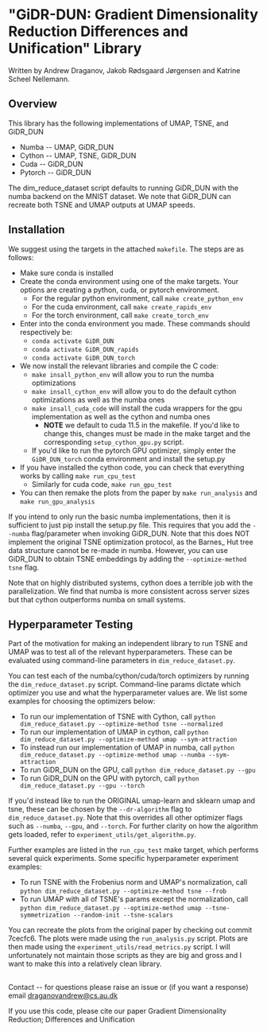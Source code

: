# "GiDR-DUN: Gradient Dimensionality Reduction Differences and Unification" Library
Written by Andrew Draganov, Jakob Rødsgaard Jørgensen and Katrine Scheel Nellemann.

## Overview

This library has the following implementations of UMAP, TSNE, and GiDR\_DUN
 - Numba \-\- UMAP, GiDR\_DUN
 - Cython \-\- UMAP, TSNE, GiDR\_DUN
 - Cuda \-\- GiDR\_DUN
 - Pytorch \-\- GiDR\_DUN

The dim\_reduce\_dataset script defaults to running GiDR\_DUN with the numba backend on the MNIST dataset.
We note that GiDR\_DUN can recreate both TSNE and UMAP outputs at UMAP speeds.

## Installation

We suggest using the targets in the attached `makefile`. The steps are as follows:
 - Make sure conda is installed
 - Create the conda environment using one of the make targets. Your options are creating a python, cuda, or pytorch environment.
     - For the regular python environment, call `make create_python_env`
     - For the cuda environment, call `make create_rapids_env`
     - For the torch environment, call `make create_torch_env`
 - Enter into the conda environment you made. These commands should respectively be:
     - `conda activate GiDR_DUN`
     - `conda activate GiDR_DUN_rapids`
     - `conda activate GiDR_DUN_torch`
 - We now install the relevant libraries and compile the C code:
     - `make insall_python_env` will allow you to run the numba optimizations
     - `make insall_cython_env` will allow you to do the default cython optimizations as well as the numba ones
     - `make insall_cuda_code` will install the cuda wrappers for the gpu implementation as well as the cython and numba ones
         - **NOTE** we default to cuda 11.5 in the makefile. If you'd like to change this, changes must be made in the make target and the corresponding
`setup_cython_gpu.py` script.
     - If you'd like to run the pytorch GPU optimizer, simply enter the `GiDR_DUN_torch` conda environment and install the setup.py
 - If you have installed the cython code, you can check that everything works by calling `make run_cpu_test`
     - Similarly for cuda code, `make run_gpu_test`
 - You can then remake the plots from the paper by `make run_analysis` and `make run_gpu_analysis`

If you intend to only run the basic numba implementations, then it is sufficient to just pip install the setup.py file.
This requires that you add the `--numba` flag/parameter when invoking GiDR\_DUN. Note that this does NOT implement
the original TSNE optimization protocol, as the Barnes\_ Hut tree data structure cannot be re-made in numba.
However, you can use GiDR\_DUN to obtain TSNE embeddings by adding the `--optimize-method tsne` flag.

Note that on highly distributed systems, cython does a terrible job with the parallelization. We find that numba
is more consistent across server sizes but that cython outperforms numba on small systems.

## Hyperparameter Testing

Part of the motivation for making an independent library to run TSNE and UMAP was to test all
of the relevant hyperparameters. These can be evaluated using command-line parameters
in `dim_reduce_dataset.py`.

You can test each of the numba/cython/cuda/torch optimizers by running the `dim_reduce_dataset.py` script.
Command-line params dictate which optimizer you use and what the hyperparameter values are. We list some examples
for choosing the optimizers below:
 - To run our implementation of TSNE with Cython, call `python dim_reduce_dataset.py --optimize-method tsne --normalized`
 - To run our implementation of UMAP in cython, call `python dim_reduce_dataset.py --optimize-method umap --sym-attraction`
 - To instead run our implementation of UMAP in numba, call `python dim_reduce_dataset.py --optimize-method umap --numba --sym-attraction`
 - To run GiDR\_DUN on the GPU, call `python dim_reduce_dataset.py --gpu`
 - To run GiDR\_DUN on the GPU with pytorch, call `python dim_reduce_dataset.py --gpu --torch`

If you'd instead like to run the ORIGINAL umap-learn and sklearn umap and tsne, these can be chosen by the `--dr-algorithm`
flag to `dim_reduce_dataset.py`. Note that this overrides all other optimizer flags such as `--numba`, `--gpu`, and `--torch`.
For further clarity on how the algorithm gets loaded, refer to `experiment_utils/get_algorithm.py`.

Further examples are listed in the `run_cpu_test` make target, which performs several quick experiments.
Some specific hyperparameter experiment examples:
 - To run TSNE with the Frobenius norm and UMAP's normalization, call
   `python dim_reduce_dataset.py --optimize-method tsne --frob`
 - To run UMAP with all of TSNE's params except the normalization, call
   `python dim_reduce_dataset.py --optimize-method umap --tsne-symmetrization --random-init
    --tsne-scalars`

You can recreate the plots from the original paper by checking out commit 7cecfc6. The plots were made using
the `run_analysis.py` script. Plots are then made using the `experiment_utils/read_metrics.py` script.
I will unfortunately not maintain those scripts as they are big and gross and I want to make this into a
relatively clean library.

##
Contact -- for questions please raise an issue or (if you want a response) email draganovandrew@cs.au.dk

If you use this code, please cite our paper Gradient Dimensionality Reduction; Differences and Unification
